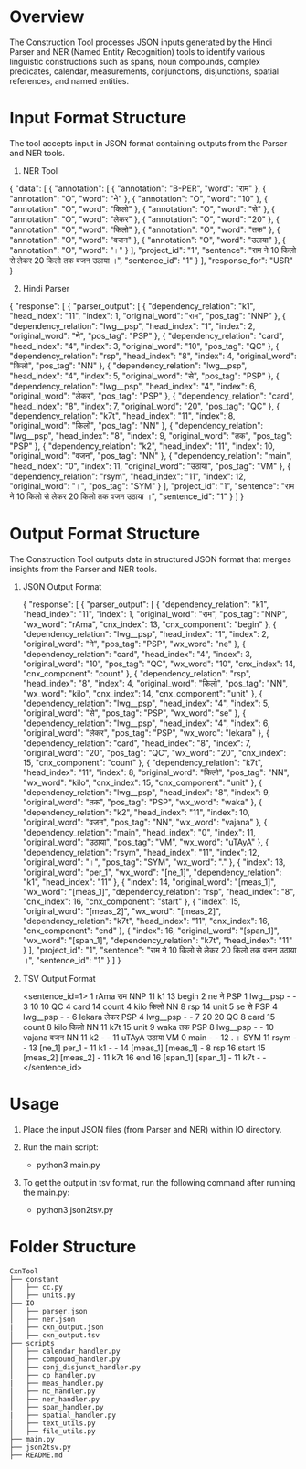 # Overview

The Construction Tool processes JSON inputs generated by the Hindi Parser and NER (Named Entity Recognition) tools to identify various linguistic constructions such as spans, noun compounds, complex predicates, calendar, measurements, conjunctions, disjunctions, spatial references, and named entities.

# Input Format Structure

The tool accepts input in JSON format containing outputs from the Parser and NER tools.

1. NER Tool

{
    "data": [
        {
            "annotation": [
                {
                    "annotation": "B-PER",
                    "word": "राम"
                },
                {
                    "annotation": "O",
                    "word": "ने"
                },
                {
                    "annotation": "O",
                    "word": "10"
                },
                {
                    "annotation": "O",
                    "word": "किलो"
                },
                {
                    "annotation": "O",
                    "word": "से"
                },
                {
                    "annotation": "O",
                    "word": "लेकर"
                },
                {
                    "annotation": "O",
                    "word": "20"
                },
                {
                    "annotation": "O",
                    "word": "किलो"
                },
                {
                    "annotation": "O",
                    "word": "तक"
                },
                {
                    "annotation": "O",
                    "word": "वजन"
                },
                {
                    "annotation": "O",
                    "word": "उठाया"
                },
                {
                    "annotation": "O",
                    "word": "।"
                }
            ],
            "project_id": "1",
            "sentence": "राम ने 10 किलो से लेकर 20 किलो तक वजन उठाया ।",
            "sentence_id": "1"
        }
    ],
    "response_for": "USR"
}

2. Hindi Parser

{
    "response": [
        {
            "parser_output": [
                {
                    "dependency_relation": "k1",
                    "head_index": "11",
                    "index": 1,
                    "original_word": "राम",
                    "pos_tag": "NNP"
                },
                {
                    "dependency_relation": "lwg__psp",
                    "head_index": "1",
                    "index": 2,
                    "original_word": "ने",
                    "pos_tag": "PSP"
                },
                {
                    "dependency_relation": "card",
                    "head_index": "4",
                    "index": 3,
                    "original_word": "10",
                    "pos_tag": "QC"
                },
                {
                    "dependency_relation": "rsp",
                    "head_index": "8",
                    "index": 4,
                    "original_word": "किलो",
                    "pos_tag": "NN"
                },
                {
                    "dependency_relation": "lwg__psp",
                    "head_index": "4",
                    "index": 5,
                    "original_word": "से",
                    "pos_tag": "PSP"
                },
                {
                    "dependency_relation": "lwg__psp",
                    "head_index": "4",
                    "index": 6,
                    "original_word": "लेकर",
                    "pos_tag": "PSP"
                },
                {
                    "dependency_relation": "card",
                    "head_index": "8",
                    "index": 7,
                    "original_word": "20",
                    "pos_tag": "QC"
                },
                {
                    "dependency_relation": "k7t",
                    "head_index": "11",
                    "index": 8,
                    "original_word": "किलो",
                    "pos_tag": "NN"
                },
                {
                    "dependency_relation": "lwg__psp",
                    "head_index": "8",
                    "index": 9,
                    "original_word": "तक",
                    "pos_tag": "PSP"
                },
                {
                    "dependency_relation": "k2",
                    "head_index": "11",
                    "index": 10,
                    "original_word": "वजन",
                    "pos_tag": "NN"
                },
                {
                    "dependency_relation": "main",
                    "head_index": "0",
                    "index": 11,
                    "original_word": "उठाया",
                    "pos_tag": "VM"
                },
                {
                    "dependency_relation": "rsym",
                    "head_index": "11",
                    "index": 12,
                    "original_word": "।",
                    "pos_tag": "SYM"
                }
            ],
            "project_id": "1",
            "sentence": "राम ने 10 किलो से लेकर 20 किलो तक वजन उठाया ।",
            "sentence_id": "1"
        }
    ]
}

# Output Format Structure

The Construction Tool outputs data in structured JSON format that merges insights from the Parser and NER tools.

1. JSON Output Format

    {
    "response": [
        {
            "parser_output": [
                {
                    "dependency_relation": "k1",
                    "head_index": "11",
                    "index": 1,
                    "original_word": "राम",
                    "pos_tag": "NNP",
                    "wx_word": "rAma",
                    "cnx_index": 13,
                    "cnx_component": "begin"
                },
                {
                    "dependency_relation": "lwg__psp",
                    "head_index": "1",
                    "index": 2,
                    "original_word": "ने",
                    "pos_tag": "PSP",
                    "wx_word": "ne"
                },
                {
                    "dependency_relation": "card",
                    "head_index": "4",
                    "index": 3,
                    "original_word": "10",
                    "pos_tag": "QC",
                    "wx_word": "10",
                    "cnx_index": 14,
                    "cnx_component": "count"
                },
                {
                    "dependency_relation": "rsp",
                    "head_index": "8",
                    "index": 4,
                    "original_word": "किलो",
                    "pos_tag": "NN",
                    "wx_word": "kilo",
                    "cnx_index": 14,
                    "cnx_component": "unit"
                },
                {
                    "dependency_relation": "lwg__psp",
                    "head_index": "4",
                    "index": 5,
                    "original_word": "से",
                    "pos_tag": "PSP",
                    "wx_word": "se"
                },
                {
                    "dependency_relation": "lwg__psp",
                    "head_index": "4",
                    "index": 6,
                    "original_word": "लेकर",
                    "pos_tag": "PSP",
                    "wx_word": "lekara"
                },
                {
                    "dependency_relation": "card",
                    "head_index": "8",
                    "index": 7,
                    "original_word": "20",
                    "pos_tag": "QC",
                    "wx_word": "20",
                    "cnx_index": 15,
                    "cnx_component": "count"
                },
                {
                    "dependency_relation": "k7t",
                    "head_index": "11",
                    "index": 8,
                    "original_word": "किलो",
                    "pos_tag": "NN",
                    "wx_word": "kilo",
                    "cnx_index": 15,
                    "cnx_component": "unit"
                },
                {
                    "dependency_relation": "lwg__psp",
                    "head_index": "8",
                    "index": 9,
                    "original_word": "तक",
                    "pos_tag": "PSP",
                    "wx_word": "waka"
                },
                {
                    "dependency_relation": "k2",
                    "head_index": "11",
                    "index": 10,
                    "original_word": "वजन",
                    "pos_tag": "NN",
                    "wx_word": "vajana"
                },
                {
                    "dependency_relation": "main",
                    "head_index": "0",
                    "index": 11,
                    "original_word": "उठाया",
                    "pos_tag": "VM",
                    "wx_word": "uTAyA"
                },
                {
                    "dependency_relation": "rsym",
                    "head_index": "11",
                    "index": 12,
                    "original_word": "।",
                    "pos_tag": "SYM",
                    "wx_word": "."
                },
                {
                    "index": 13,
                    "original_word": "per_1",
                    "wx_word": "[ne_1]",
                    "dependency_relation": "k1",
                    "head_index": "11"
                },
                {
                    "index": 14,
                    "original_word": "[meas_1]",
                    "wx_word": "[meas_1]",
                    "dependency_relation": "rsp",
                    "head_index": "8",
                    "cnx_index": 16,
                    "cnx_component": "start"
                },
                {
                    "index": 15,
                    "original_word": "[meas_2]",
                    "wx_word": "[meas_2]",
                    "dependency_relation": "k7t",
                    "head_index": "11",
                    "cnx_index": 16,
                    "cnx_component": "end"
                },
                {
                    "index": 16,
                    "original_word": "[span_1]",
                    "wx_word": "[span_1]",
                    "dependency_relation": "k7t",
                    "head_index": "11"
                }
            ],
            "project_id": "1",
            "sentence": "राम ने 10 किलो से लेकर 20 किलो तक वजन उठाया ।",
            "sentence_id": "1"
        }
    ]
}

2. TSV Output Format

    <sentence_id=1>
    1	rAma	राम	NNP	11	k1	13	begin
    2	ne	ने	PSP	1	lwg__psp	-	-
    3	10	10	QC	4	card	14	count
    4	kilo	किलो	NN	8	rsp	14	unit
    5	se	से	PSP	4	lwg__psp	-	-
    6	lekara	लेकर	PSP	4	lwg__psp	-	-
    7	20	20	QC	8	card	15	count
    8	kilo	किलो	NN	11	k7t	15	unit
    9	waka	तक	PSP	8	lwg__psp	-	-
    10	vajana	वजन	NN	11	k2	-	-
    11	uTAyA	उठाया	VM	0	main	-	-
    12	.	।	SYM	11	rsym	-	-
    13	[ne_1]	per_1	-	11	k1	-	-
    14	[meas_1]	[meas_1]	-	8	rsp	16	start
    15	[meas_2]	[meas_2]	-	11	k7t	16	end
    16	[span_1]	[span_1]	-	11	k7t	-	-
    </sentence_id>


# Usage

1. Place the input JSON files (from Parser and NER) within IO directory.

2. Run the main script:
    - python3 main.py 

3. To get the output in tsv format, run the following command after running the main.py:
    - python3 json2tsv.py

# Folder Structure

    CxnTool
    ├── constant
    │   ├── cc.py
    │   ├── units.py
    ├── IO
    │   ├── parser.json
    │   ├── ner.json
    |   ├── cxn_output.json
    │   ├── cxn_output.tsv
    ├── scripts
    │   ├── calendar_handler.py
    │   ├── compound_handler.py
    │   ├── conj_disjunct_handler.py
    │   ├── cp_handler.py
    |   ├── meas_handler.py
    │   ├── nc_handler.py
    │   ├── ner_handler.py
    │   ├── span_handler.py
    |   ├── spatial_handler.py
    │   ├── text_utils.py
    │   ├── file_utils.py
    ├── main.py
    ├── json2tsv.py
    ├── README.md
